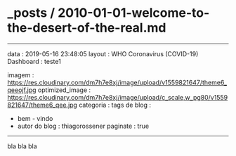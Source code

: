# _posts / 2010-01-01-welcome-to-the-desert-of-the-real.md
---
data : 2019-05-16 23:48:05 
layout : WHO Coronavirus (COVID-19) Dashboard
 : teste1



imagem : https://res.cloudinary.com/dm7h7e8xj/image/upload/v1559821647/theme6_qeeojf.jpg 
optimized_image : https://res.cloudinary.com/dm7h7e8xj/image/upload/c_scale,w_pg80/v1559821647/theme6_qee.jpg 
categoria : tags de blog
 :
  - bem - vindo 
  - autor do blog
 : thiagorossener paginate : true

---

bla bla bla
